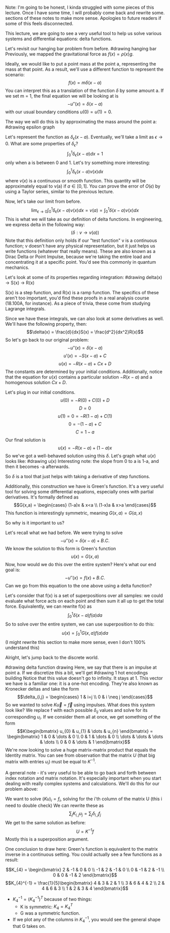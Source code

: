Note: I'm going to be honest, I kinda struggled with some pieces of this lecture. Once I have some time, I will probably come back and rewrite some. sections of these notes to make more sense. Apologies to future readers if some of this feels disconnected.

This lecture, we are going to see a very useful tool to help us solve various systems and differential equations: delta functions.

Let's revisit our hanging bar problem from before.
#drawing hanging bar
Previously, we mapped the gravitational force as $f(x)=\rho(x)g$.

Ideally, we would like to put a point mass at the point a, representing the mass at that point. As a result, we'll use a different function to represent the scenario:
$$f(x) = m\delta(x-a)$$
You can interpret this as a translation of the function $\delta$ by some amount a. If we set m = 1, the final equation we will be looking at is
$$-u''(x) = \delta(x-a)$$ with our usual boundary conditions $u(0) = u(1) = 0$.

The way we will do this is by approximating the mass around the point a:
#drawing epsilon graph

Let's represent the function as $\delta_\epsilon(x-a)$. Eventually, we'll take a limit as $\epsilon \to 0$. What are some properties of $\delta_{\epsilon}$?
$$\int_{0}^{1} \delta_\epsilon(x-a)dx = 1$$ only when a is between 0 and 1.
Let's try something more interesting:
$$\int_{0}^{1} \delta_\epsilon(x-a)v(x)dx $$where $v(x)$ is a continuous or smooth function. This quantity will be approximately equal to v(a) if $a\in[0,1]$. You can prove the error of $O(\epsilon)$ by using a Taylor series, similar to the previous lecture.

Now, let's take our limit from before.
$$\lim_{ \epsilon \to 0 } \int_{0}^{1} \delta_\epsilon(x-a)v(x)dx = v(a) = \int_{0}^1\delta(x-a)v(x)dx$$This is what we will take as our definition of delta functions. In engineering, we express delta in the following way:
$$(\delta:v\to v(a))$$
Note that this definition only holds if our "test function" v is a continuous function; v doesn't have any physical representation, but it just helps us write functions (whatever that really means). These are also known as a Dirac Delta or Point Impulse, because we're taking the entire load and concentrating it at a specific point. You'd see this commonly in quantum mechanics. 

Let's look at some of its properties regarding integration:
#drawing delta(x) -> S(x) -> R(x)

S(x) is a step function, and R(x) is a ramp function. The specifics of these aren't too important, you'd find these proofs in a real analysis course (18.100A, for instance). As a piece of trivia, these come from studying Lagrange integrals.

Since we have these integrals, we can also look at some derivatives as well. We'll have the following property, then:
$$\delta(x) = \frac{d}{dx}S(x) = \frac{d^2}{dx^2}R(x)$$
So let's go back to our original problem: 
$$-u''(x) = \delta(x-a)$$$$u'(x)=-S(x-a)+C$$
$$u(x)=-R(x-a)+Cx+D$$
The constants are determined by your initial conditions. Additionally, notice that the equation for $u(x)$ contains a particular solution $-R(x-a)$ and a homogenous solution $Cx+D$.

Let's plug in our initial conditions.
$$u(0) = -R(0) + C(0) + D$$
$$D=0$$
$$u(1) = 0 = -R(1-a)+C(1)$$
$$0=-(1-a)+C$$
$$C = 1-a$$
Our final solution is $$u(x) = -R(x-a)+(1-a)x$$
So we've got a well-behaved solution using this $\delta$. Let's graph what $u(x)$ looks like:
#drawing u(x)
Interesting note: the slope from 0 to a is 1-a, and then it becomes -a afterwards.

So $\delta$ is a tool that just helps with taking a derivative of step functions. 

Additionally, this construction we have is Green's function. It's a very useful tool for solving some differential equations, especially ones with partial derivatives. It's formally defined as
$$G(x,a) = \begin{cases}
(1-a)x & x<a \\
(1-x)a & x>a
\end{cases}$$This function is interestingly symmetric, meaning $G(x,a) = G(a,x)$

So why is it important to us?

Let's recall what we had before. We were trying to solve
$$-u''(x) = \delta(x-a) + B.C.$$We know the solution to this form is Green's function
$$u(x) = G(x,a)$$
Now, how would we do this over the entire system? Here's what our end goal is:$$-u''(x)=f(x) + B.C.$$
Can we go from this equation to the one above using a delta function?

Let's consider that f(x) is a set of superpositions over all samples: we could evaluate what force acts on each point and then sum it all up to get the total force. Equivalently, we can rewrite f(x) as
$$\int_{0}^1\delta(x-a)f(a)da$$ So to solve over the entire system, we can use superposition to do this:
$$u(x)=\int_{0}^{1}G(x,a)f(a)da$$ (I might rewrite this section to make more sense, even I don't 100% understand this)

Alright, let's jump back to the discrete world.

#drawing delta function drawing
Here, we say that there is an impulse at point a. If we discretize this a bit, we'll get
#drawing 1 hot encodings building
Notice that this value doesn't go to infinity. It stays at 1. This vector we have is a familiar one: it is a one-hot encoding. They're also known as Kronecker deltas and take the form 
$$\delta_{i,j} = \begin{cases}
1 & i=j \\
0 & i \neq j
\end{cases}$$
So we wanted to solve $K\vec{u} = \vec{f}$ using impulses. What does this system look like?
We replace f with each possible $\delta_{ij}$ values and solve for its corresponding $u_{i}$. If we consider them all at once, we get something of the form
$$K\begin{bmatrix}
u_{0} & u_{1} & \dots & u_{n}
\end{bmatrix} = 
\begin{bmatrix}
1 & 0 & \dots & 0 \\
0 & 1 & \dots & 0 \\
\dots & \dots & \dots & \dots \\
0 & 0 & \dots & 1
\end{bmatrix}$$
We're now looking to solve a huge matrix-matrix product that equals the Identity matrix. You can see from observation that the matrix $U$ (that big matrix with entries $u_i$) must be equal to $K^{-1}$. 

A general note - it's very useful to be able to go back and forth between index notation and matrix notation. It's especially important when you start dealing with really complex systems and calculations. We'll do this for our problem above:

We want to solve $(Ku)_{i} = f_{i}$, solving for the i'th column of the matrix U (this i need to double check)
We can rewrite these as
$$\sum_{j}K_{i,j}u_{j} = \sum _{j}\delta_{i,j}f_{j}$$
We get to the same solution as before:
$$U=K^{-1}f$$ Mostly this is a superposition argument.

One conclusion to draw here: Green's function is equivalent to the matrix inverse in a continuous setting. You could actually see a few functions as a result:

$$K_{4} = \begin{bmatrix}
2 & -1 & 0 & 0 \\
-1 & 2 & -1 & 0 \\
0 & -1 & 2 & -1 \\
0 & 0 & -1 & 2
\end{bmatrix}$$
$$K_{4}^{-1} = \frac{1}{5}\begin{bmatrix}
4 & 3 & 2 & 1 \\
3 & 6 & 4 & 2 \\
2 & 4 & 6 & 3 \\
1 & 2 & 3 & 4
\end{bmatrix}$$
- $K_4^{-1} = (K_4^{-1})^T$ because of two things:
	- K is symmetric: $K_4 = K_{4}^T$
	- G was a symmetric function.
- If we plot any of the columns in $K_4^{-1}$, you would see the general shape that G takes on.